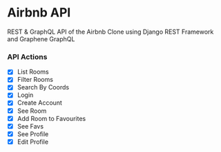 # Airbnb API

REST & GraphQL API of the Airbnb Clone using Django REST Framework and Graphene GraphQL

### API Actions

- [x] List Rooms
- [x] Filter Rooms
- [x] Search By Coords
- [x] Login
- [x] Create Account
- [x] See Room
- [x] Add Room to Favourites
- [x] See Favs
- [x] See Profile
- [x] Edit Profile
